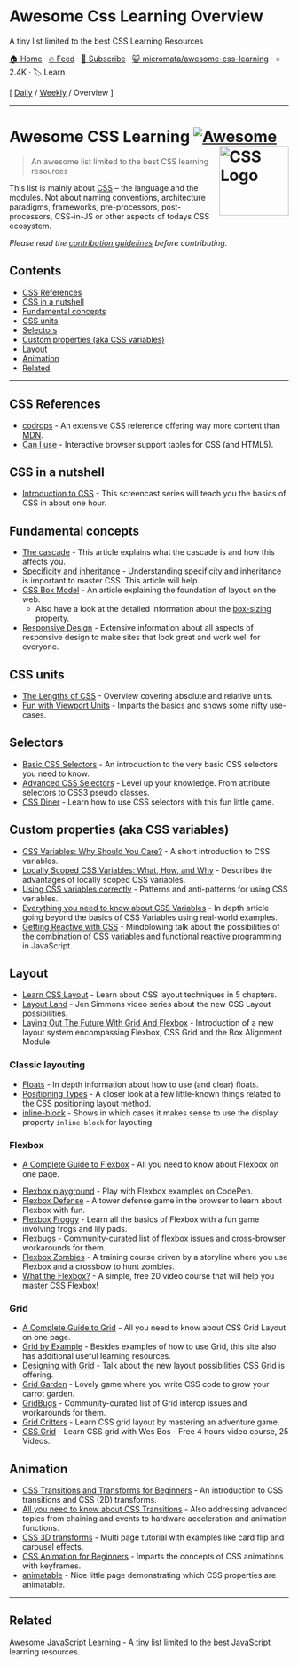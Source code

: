 # Awesome Css Learning Overview

A tiny list limited to the best CSS Learning Resources

[🏠 Home](/README.md) · [🔥 Feed](https://test.trackawesomelist.com/micromata/awesome-css-learning/rss.xml) · [📮 Subscribe](https://trackawesomelist.us17.list-manage.com/subscribe?u=d2f0117aa829c83a63ec63c2f&id=36a103854c) · [😺 micromata/awesome-css-learning](https://github.com/micromata/awesome-css-learning/blob/master/readme.md) · ⭐ 2.4K · 🏷️ Learn

[ [Daily](/content/micromata/awesome-css-learning/README.md) / [Weekly](/content/micromata/awesome-css-learning/week/README.md) / Overview ]

---

# Awesome CSS Learning [![Awesome](https://awesome.re/badge.svg)](https://awesome.re) <a href="https://developer.mozilla.org/docs/Web/CSS"><img src="https://upload.wikimedia.org/wikipedia/commons/d/d5/CSS3_logo_and_wordmark.svg" width="125" align="right" alt="CSS Logo"></a>

> An awesome list limited to the best CSS learning resources

This list is mainly about [CSS](https://developer.mozilla.org/docs/Web/CSS) – the language and the modules. Not about naming conventions, architecture paradigms, frameworks, pre-processors, post-processors, CSS-in-JS or other aspects of todays CSS ecosystem.

*Please read the [contribution guidelines](https://github.com/micromata/awesome-css-learning/blob/master/readme.md/.github/contributing.md) before contributing.*

## Contents

*   [CSS References](#css-references)
*   [CSS in a nutshell](#css-in-a-nutshell)
*   [Fundamental concepts](#fundamental-concepts)
*   [CSS units](#css-units)
*   [Selectors](#selectors)
*   [Custom properties (aka CSS variables)](#custom-properties-aka-css-variables)
*   [Layout](#layout)
*   [Animation](#animation)
*   [Related](#related)

***

## CSS References

*   [codrops](https://tympanus.net/codrops/css_reference/) - An extensive CSS reference offering way more content than [MDN](https://developer.mozilla.org/en-US/docs/Web/CSS/Reference).
*   [Can I use](https://caniuse.com) - Interactive browser support tables for CSS (and HTML5).

## CSS in a nutshell

*   [Introduction to CSS](https://scrimba.com/g/gintrotocss) - This screencast series will teach you the basics of CSS in about one hour.

## Fundamental concepts

*   [The cascade](https://developer.mozilla.org/en-US/docs/Web/CSS/Cascade) - This article explains what the cascade is and how this affects you.
*   [Specificity and inheritance](https://www.smashingmagazine.com/2010/04/css-specificity-and-inheritance/) - Understanding specificity and inheritance is important to master CSS. This article will help.
*   [CSS Box Model](https://developer.mozilla.org/en-US/docs/Learn/CSS/Introduction_to_CSS/Box_model) - An article explaining the foundation of layout on the web.
    *   Also have a look at the detailed information about the [box-sizing](https://css-tricks.com/box-sizing/) property.
*   [Responsive Design](https://web.dev/learn/design/) - Extensive information about all aspects of responsive design to make sites that look great and work well for everyone.

## CSS units

*   [The Lengths of CSS](https://css-tricks.com/the-lengths-of-css/) - Overview covering absolute and relative units.
*   [Fun with Viewport Units](https://css-tricks.com/fun-viewport-units/) - Imparts the basics and shows some nifty use-cases.

## Selectors

*   [Basic CSS Selectors](https://www.sitepoint.com/css-selectors/) - An introduction to the very basic CSS selectors you need to know.
*   [Advanced CSS Selectors](https://www.smashingmagazine.com/2009/08/taming-advanced-css-selectors/) - Level up your knowledge. From attribute selectors to CSS3 pseudo classes.
*   [CSS Diner](https://flukeout.github.io) - Learn how to use CSS selectors with this fun little game.

## Custom properties (aka CSS variables)

*   [CSS Variables: Why Should You Care?](https://developers.google.com/web/updates/2016/02/css-variables-why-should-you-care) - A short introduction to CSS variables.
*   [Locally Scoped CSS Variables: What, How, and Why](https://una.im/local-css-vars/) - Describes the advantages of locally scoped CSS variables.
*   [Using CSS variables correctly](https://www.madebymike.com.au/writing/using-css-variables/) - Patterns and anti-patterns for using CSS variables.
*   [Everything you need to know about CSS Variables](https://medium.freecodecamp.org/everything-you-need-to-know-about-css-variables-c74d922ea855) - In depth article going beyond the basics of CSS Variables using real-world examples.
*   [Getting Reactive with CSS](https://www.youtube.com/watch?v=4IRPxCMAIfA) - Mindblowing talk about the possibilities of the combination of CSS variables and functional reactive programming in JavaScript.

## Layout

*   [Learn CSS Layout](http://book.mixu.net/css) - Learn about CSS layout techniques in 5 chapters.
*   [Layout Land](https://www.youtube.com/channel/UC7TizprGknbDalbHplROtag) - Jen Simmons video series about the new CSS Layout possibilities.
*   [Laying Out The Future With Grid And Flexbox](https://www.youtube.com/watch?v=hj355PRbwSQ) - Introduction of a new layout system encompassing Flexbox, CSS Grid and the Box Alignment Module.

### Classic layouting

*   [Floats](https://tympanus.net/codrops/css_reference/float/) - In depth information about how to use (and clear) floats.
*   [Positioning Types](https://scotch.io/bar-talk/5-things-you-might-not-know-about-the-css-positioning-types) - A closer look at a few little-known things related to the CSS positioning layout method.
*   [inline-block](https://iamsteve.me/blog/entry/inline_block) - Shows in which cases it makes sense to use the display property `inline-block` for layouting.

### Flexbox

*   [A Complete Guide to Flexbox](https://css-tricks.com/snippets/css/a-guide-to-flexbox/) - All you need to know about Flexbox on one page.

<!--lint ignore no-dead-urls-->

*   [Flexbox playground](https://codepen.io/enxaneta/full/adLPwv) - Play with Flexbox examples on CodePen.
*   [Flexbox Defense](http://www.flexboxdefense.com) - A tower defense game in the browser to learn about Flexbox with fun.
*   [Flexbox Froggy](https://flexboxfroggy.com) - Learn all the basics of Flexbox with a fun game involving frogs and lily pads.
*   [Flexbugs](https://github.com/philipwalton/flexbugs) - Community-curated list of flexbox issues and cross-browser workarounds for them.
*   [Flexbox Zombies](https://flexboxzombies.com) - A training course driven by a storyline where you use Flexbox and a crossbow to hunt zombies.
*   [What the Flexbox?](https://flexbox.io/) - A simple, free 20 video course that will help you master CSS Flexbox!

### Grid

*   [A Complete Guide to Grid](https://css-tricks.com/snippets/css/complete-guide-grid/) - All you need to know about CSS Grid Layout on one page.
*   [Grid by Example](https://gridbyexample.com) - Besides examples of how to use Grid, this site also has additional useful learning resources.
*   [Designing with Grid](https://talks.jensimmons.com/J5VRbA/designing-with-grid) - Talk about the new layout possibilities CSS Grid is offering.
*   [Grid Garden](https://cssgridgarden.com) - Lovely game where you write CSS code to grow your carrot garden.
*   [GridBugs](https://github.com/rachelandrew/gridbugs) - Community-curated list of Grid interop issues and workarounds for them.
*   [Grid Critters](https://www.gridcritters.com) - Learn CSS grid layout by mastering an adventure game.
*   [CSS Grid](https://cssgrid.io) - Learn CSS grid with Wes Bos - Free 4 hours video course, 25 Videos.

## Animation

*   [CSS Transitions and Transforms for Beginners](https://robots.thoughtbot.com/transitions-and-transforms) - An introduction to CSS transitions and CSS (2D) transforms.
*   [All you need to know about CSS Transitions](https://blog.alexmaccaw.com/all-you-need-to-know-about-css-transitions/) - Also addressing advanced topics from chaining and events to hardware acceleration and animation functions.
*   [CSS 3D transforms](https://3dtransforms.desandro.com) - Multi page tutorial with examples like card flip and carousel effects.
*   [CSS Animation for Beginners](https://robots.thoughtbot.com/css-animation-for-beginners) - Imparts the concepts of CSS animations with keyframes.
*   [animatable](http://leaverou.github.io/animatable/) - Nice little page demonstrating which CSS properties are animatable.

***

## Related

[Awesome JavaScript Learning](https://github.com/micromata/awesome-javascript-learning) - A tiny list limited to the best JavaScript learning resources.


